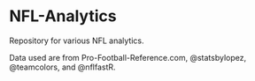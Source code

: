 # NFL-Analytics
Repository for various NFL analytics.

Data used are from Pro-Football-Reference.com, @statsbylopez, @teamcolors, and @nflfastR.
